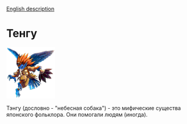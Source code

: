 [English description](README.md)


# Тенгу

<p align="left">
<img src="images/Unit_ills_full_40083.png" width="128" />
</p>

Тэнгу (дословно - "небесная собака") - это мифические существа японского фольклора. Они помогали людям (иногда).



